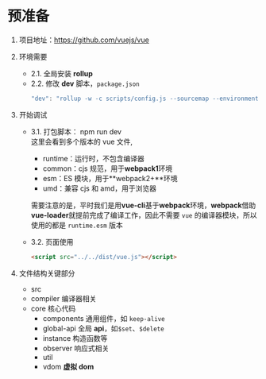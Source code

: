 # 预准备

1. 项目地址：https://github.com/vuejs/vue
2. 环境需要
   - 2.1. 全局安装 **rollup**
   - 2.2. 修改 **dev** 脚本，`package.json`
     ```javascript
     "dev": "rollup -w -c scripts/config.js --sourcemap --environment TARGET:webfull-dev",
     ```
3. 开始调试

   - 3.1. 打包脚本： npm run dev<br/>
     这里会看到多个版本的 vue 文件,

     - runtime：运行时，不包含编译器
     - common：cjs 规范，用于**webpack1**环境
     - esm：ES 模块，用于**webpack2+**环境
     - umd：兼容 cjs 和 amd，用于浏览器

     需要注意的是，平时我们是用**vue-cli**基于**webpack**环境，**webpack**借助**vue-loader**就提前完成了编译工作，因此不需要 `vue` 的编译器模块，所以使用的都是 `runtime.esm` 版本

   - 3.2. 页面使用
     ```html
     <script src="../../dist/vue.js"></script>
     ```

4. 文件结构关键部分
   - src
   - compiler 编译器相关
   - core 核心代码
     - components 通用组件，如 `keep-alive`
     - global-api 全局 **api**，如`$set`、`$delete`
     - instance 构造函数等
     - observer 响应式相关
     - util
     - vdom **虚拟 dom**
